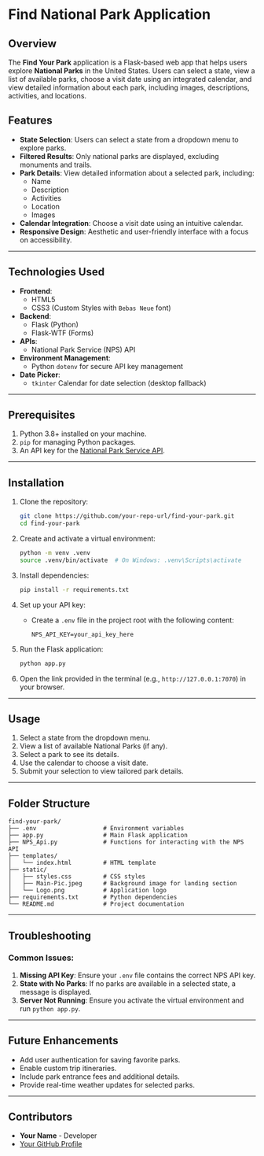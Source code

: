 # Find National Park Application

## Overview
The **Find Your Park** application is a Flask-based web app that helps users explore **National Parks** in the United States. Users can select a state, view a list of available parks, choose a visit date using an integrated calendar, and view detailed information about each park, including images, descriptions, activities, and locations.

## Features
- **State Selection**: Users can select a state from a dropdown menu to explore parks.
- **Filtered Results**: Only national parks are displayed, excluding monuments and trails.
- **Park Details**: View detailed information about a selected park, including:
  - Name
  - Description
  - Activities
  - Location
  - Images
- **Calendar Integration**: Choose a visit date using an intuitive calendar.
- **Responsive Design**: Aesthetic and user-friendly interface with a focus on accessibility.

---

## Technologies Used
- **Frontend**:
  - HTML5
  - CSS3 (Custom Styles with `Bebas Neue` font)
- **Backend**:
  - Flask (Python)
  - Flask-WTF (Forms)
- **APIs**:
  - National Park Service (NPS) API
- **Environment Management**:
  - Python `dotenv` for secure API key management
- **Date Picker**:
  - `tkinter` Calendar for date selection (desktop fallback)

---

## Prerequisites
1. Python 3.8+ installed on your machine.
2. `pip` for managing Python packages.
3. An API key for the [National Park Service API](https://www.nps.gov/subjects/developer/get-started.htm).

---

## Installation
1. Clone the repository:
   ```bash
   git clone https://github.com/your-repo-url/find-your-park.git
   cd find-your-park
   ```

2. Create and activate a virtual environment:
   ```bash
   python -m venv .venv
   source .venv/bin/activate  # On Windows: .venv\Scripts\activate
   ```

3. Install dependencies:
   ```bash
   pip install -r requirements.txt
   ```

4. Set up your API key:
   - Create a `.env` file in the project root with the following content:
     ```
     NPS_API_KEY=your_api_key_here
     ```

5. Run the Flask application:
   ```bash
   python app.py
   ```

6. Open the link provided in the terminal (e.g., `http://127.0.0.1:7070`) in your browser.

---

## Usage
1. Select a state from the dropdown menu.
2. View a list of available National Parks (if any).
3. Select a park to see its details.
4. Use the calendar to choose a visit date.
5. Submit your selection to view tailored park details.

---

## Folder Structure
```
find-your-park/
├── .env                   # Environment variables
├── app.py                 # Main Flask application
├── NPS_Api.py             # Functions for interacting with the NPS API
├── templates/
│   └── index.html         # HTML template
├── static/
│   ├── styles.css         # CSS styles
│   ├── Main-Pic.jpeg      # Background image for landing section
│   └── Logo.png           # Application logo
├── requirements.txt       # Python dependencies
└── README.md              # Project documentation
```

---

## Troubleshooting
### Common Issues:
1. **Missing API Key**: Ensure your `.env` file contains the correct NPS API key.
2. **State with No Parks**: If no parks are available in a selected state, a message is displayed.
3. **Server Not Running**: Ensure you activate the virtual environment and run `python app.py`.

---

## Future Enhancements
- Add user authentication for saving favorite parks.
- Enable custom trip itineraries.
- Include park entrance fees and additional details.
- Provide real-time weather updates for selected parks.

---

## Contributors
- **Your Name** - Developer
- [Your GitHub Profile](https://github.com/your-profile-url)

